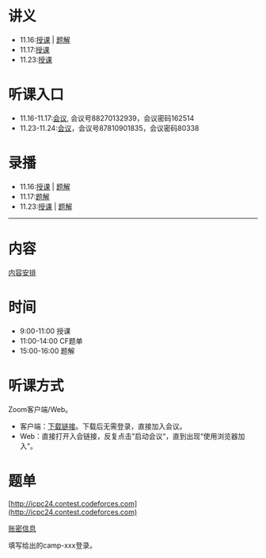 # 讲义
- 11.16:[授课](./Day1/Number_Theory.pdf) | [题解](./Day1/Solutions.pdf)
- 11.17:[授课](./Day2/)
- 11.23:[授课](./Day3/Lecture_Notes.pdf)
# 听课入口
- 11.16-11.17:[会议](https://itmo.zoom.us/j/88270132939?pwd=DOp3z9Guda5nOesYNpBIHYy6aBbbw3.1), 会议号88270132939，会议密码162514
- 11.23-11.24:[会议](https://itmo.zoom.us/j/87810901835?pwd=2UzPYZZ1r2aEKPV5DnaNbmYqCgWjRj.1)，会议号87810901835，会议密码80338
# 录播
- 11.16:[授课](https://itmo.zoom.us/rec/share/zOpsduFZIgxADWRb_2FVZyBli1b75hy6KaTJUyDEq4EnICu9IpQcvzJvTj9gmVTi.NHCB0o5G8xZ132dT) | [题解](https://itmo.zoom.us/rec/share/vae3yeuqsCMRiIvVHbt_mSakam8T_ZRXUmclQKE7jLACnTXowgznAy1h4G8oXUDr.9J15WraNo_tZvOgz)
- 11.17:[题解](https://itmo.zoom.us/rec/share/C3xHTSv5bDH1uY5ZNBK7FqxLMZRWBsI7gHJ3vlJNNLXqqHaNysWj-Lo3KGgnS918.WC0lHu4VXFar9m1k)
- 11.23:[授课](https://itmo.zoom.us/rec/share/GcffBskvuCGtSUbDkE1xAuWlcj_3hdFgA5YJFgskFIW55ZNKdMQ7u3VBBhjeTrc9.jTUGwqkBb-ytO6Fi) | [题解](https://itmo.zoom.us/rec/share/ULx5zPCSqopfz-YGnzRRBS0D7SdkwIeebUXce5UYZ8zVpsFat03VdtnKqA_RPe29.0PxSPrMLGTjzP1uY)
---
# 内容
[内容安排](./Teaching_Plan.docx)
# 时间
- 9:00-11:00 授课
- 11:00-14:00 CF题单
- 15:00-16:00 题解
# 听课方式
Zoom客户端/Web。
- 客户端：[下载链接](https://zoom.us/zh-cn/download)。下载后无需登录，直接加入会议。
- Web：直接打开入会链接，反复点击”启动会议“，直到出现“使用浏览器加入”。
# 题单
[http://icpc24.contest.codeforces.com](http://icpc24.contest.codeforces.com)

[账密信息](./user_name.xlsx)

填写给出的camp-xxx登录。
